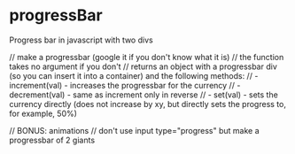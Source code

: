 # progressBar
Progress bar in javascript with two divs

// make a progressbar (google it if you don't know what it is)
// the function takes no argument if you don't
// returns an object with a progressbar div (so you can insert it into a container) and the following methods:
// - increment(val) - increases the progressbar for the currency
// - decrement(val) - same as increment only in reverse
// - set(val) - sets the currency directly (does not increase by xy, but directly sets the progress to, for example, 50%)

// BONUS: animations
// don't use input type="progress" but make a progressbar of 2 giants
